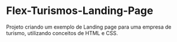 # Flex-Turismos-Landing-Page
Projeto criando um exemplo de Landing page para uma empresa de turismo, utilizando conceitos de HTML e CSS. 
